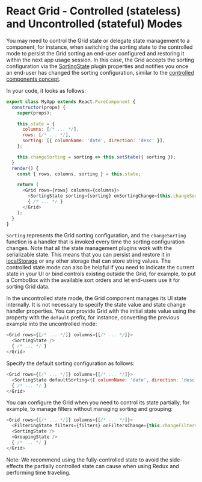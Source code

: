 # React Grid - Controlled (stateless) and Uncontrolled (stateful) Modes

You may need to control the Grid state or delegate state management to a component, for instance, when switching the sorting state to the controlled mode to persist the Grid sorting an end-user configured and restoring it within the next app usage session. In this case, the Grid accepts the sorting configuration via the [SortingState](reference/sorting-state.md) plugin properties and notifies you once an end-user has changed the sorting configuration, similar to the [controlled components concept](https://facebook.github.io/react/docs/forms.html#controlled-components).

In your code, it looks as follows:

```js
export class MyApp extends React.PureComponent {
  constructor(props) {
    super(props);

    this.state = {
      columns: [/* ... */],
      rows: [/* ... */],
      sorting: [{ columnName: 'date', direction: 'desc' }],
    };

    this.changeSorting = sorting => this.setState({ sorting });
  }
  render() {
    const { rows, columns, sorting } = this.state;

    return (
      <Grid rows={rows} columns={columns}>
        <SortingState sorting={sorting} onSortingChange={this.changeSorting} />
        { /* ... */ }
      </Grid>
    );
  }
}
```

`Sorting` represents the Grid sorting configuration, and the `changeSorting` function is a handler that is invoked every time the sorting configuration changes. Note that all the state management plugins work with the serializable state. This means that you can persist and restore it in [localStorage](https://developer.mozilla.org/en/docs/Web/API/Window/localStorage) or any other storage that can store string values. The controlled state mode can also be helpful if you need to indicate the current state in your UI or bind controls existing outside the Grid, for example, to put a ComboBox with the available sort orders and let end-users use it for sorting Grid data.

In the uncontrolled state mode, the Grid component manages its UI state internally. It is not necessary to specify the state value and state change handler properties. You can provide Grid with the initial state value using the property with the `default` prefix, for instance, converting the previous example into the uncontrolled mode:

```js
<Grid rows={[/* ... */]} columns={[/* ... */]}>
  <SortingState />
  { /* ... */ }
</Grid>
```

Specify the default sorting configuration as follows:

```js
<Grid rows={[/* ... */]} columns={[/* ... */]}>
  <SortingState defaultSorting={[ columnName: 'date', direction: 'desc' ]} />
  { /* ... */ }
</Grid>
```

You can configure the Grid when you need to control its state partially, for example, to manage filters without managing sorting and grouping:

```js
<Grid rows={[/* ... */]} columns={[/* ... */]}>
  <FilteringState filters={filters} onFiltersChange={this.changeFilters}/>
  <SortingState />
  <GroupingState />
  { /* ... */ }
</Grid>
```

Note: We recommend using the fully-controlled state to avoid the side-effects the partially controlled state can cause when using Redux and performing time traveling.
